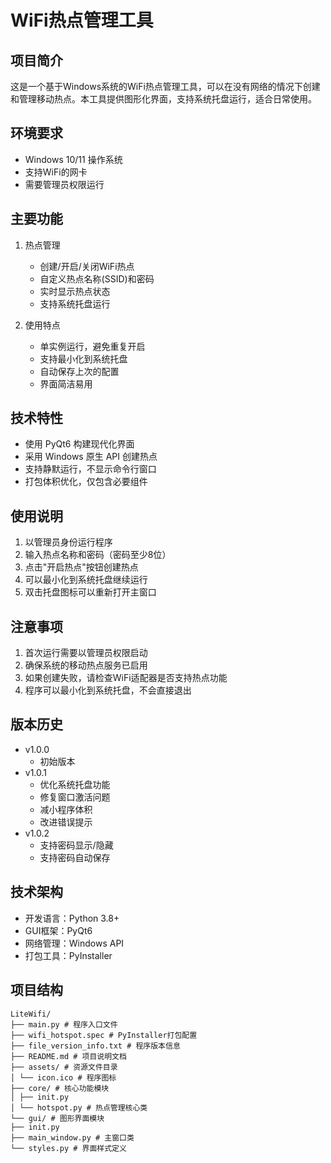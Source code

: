 # WiFi热点管理工具

## 项目简介
这是一个基于Windows系统的WiFi热点管理工具，可以在没有网络的情况下创建和管理移动热点。本工具提供图形化界面，支持系统托盘运行，适合日常使用。

## 环境要求
- Windows 10/11 操作系统
- 支持WiFi的网卡
- 需要管理员权限运行

## 主要功能
1. 热点管理
   - 创建/开启/关闭WiFi热点
   - 自定义热点名称(SSID)和密码
   - 实时显示热点状态
   - 支持系统托盘运行

2. 使用特点
   - 单实例运行，避免重复开启
   - 支持最小化到系统托盘
   - 自动保存上次的配置
   - 界面简洁易用

## 技术特性
- 使用 PyQt6 构建现代化界面
- 采用 Windows 原生 API 创建热点
- 支持静默运行，不显示命令行窗口
- 打包体积优化，仅包含必要组件

## 使用说明
1. 以管理员身份运行程序
2. 输入热点名称和密码（密码至少8位）
3. 点击"开启热点"按钮创建热点
4. 可以最小化到系统托盘继续运行
5. 双击托盘图标可以重新打开主窗口

## 注意事项
1. 首次运行需要以管理员权限启动
2. 确保系统的移动热点服务已启用
3. 如果创建失败，请检查WiFi适配器是否支持热点功能
4. 程序可以最小化到系统托盘，不会直接退出

## 版本历史
- v1.0.0
  - 初始版本
- v1.0.1
  - 优化系统托盘功能
  - 修复窗口激活问题
  - 减小程序体积
  - 改进错误提示
- v1.0.2
  - 支持密码显示/隐藏
  - 支持密码自动保存


## 技术架构
- 开发语言：Python 3.8+
- GUI框架：PyQt6
- 网络管理：Windows API
- 打包工具：PyInstaller

## 项目结构
```
LiteWifi/
├── main.py # 程序入口文件
├── wifi_hotspot.spec # PyInstaller打包配置
├── file_version_info.txt # 程序版本信息
├── README.md # 项目说明文档
├── assets/ # 资源文件目录
│ └── icon.ico # 程序图标
├── core/ # 核心功能模块
│ ├── init.py
│ └── hotspot.py # 热点管理核心类
└── gui/ # 图形界面模块
├── init.py
├── main_window.py # 主窗口类
└── styles.py # 界面样式定义
```